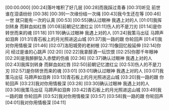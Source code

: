 [00:00.000][00:24]落叶堆积了好几层[00:28]而我踩过青春[00:31]听见 前世谁在泪语纷纷[00:38][00:39]一次缘份结一次绳[00:43]我今生还在等[00:46]一世 就只能有一次的认真[00:53][00:55]确认过眼神 我遇上对的人[01:01]我挥剑转身 而鲜血如红唇[01:08]前朝记忆渡红尘[01:11]伤人的不是刀刃[01:14]是你转世而来的魂[01:18][01:19]确认过眼神 我遇上对的人[01:24]我策马出征 马蹄声如泪奔[01:31]青石板上的月光照进这山城[01:37]我一路的跟 你轮回声[01:41]我对你用情极深[01:46][02:07]洛阳城旁的老树根[02:11]像回忆般延伸[02:14]你问 经过是谁的心跳声[02:20][02:22]我拿醇酒一坛饮恨[02:25]你那千年眼神[02:28]是我醉醉坠入赤壁的伤痕[02:36][02:37]确认过眼神 我遇上对的人[02:43]我挥剑转身 而鲜血如红唇[02:50]前朝记忆渡红尘[02:53]伤人的不是刀刃[02:57]是你转世而来的魂[03:01][03:01]确认过眼神 我遇上对的人[03:07]我策马出征 马蹄声如泪奔[03:13]青石板上的月光照进这山城[03:20]我一路的跟 你轮回声[03:23]我对你用情极深[03:28][03:30]确认过眼神 我遇上对的人[03:36]我策马出征 马蹄声如泪奔[03:42]青石板上的月光照进这山城[03:49]我一路的跟 你轮回声[03:52]我对你用情极深[03:57][03:58]我一路的跟 你轮回声[04:01]我对你用情极深[04:11]